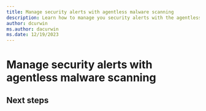 ```yaml
---
title: Manage security alerts with agentless malware scanning
description: Learn how to manage you security alerts with the agentless malware scanner.
author: dcurwin
ms.author: dacurwin
ms.date: 12/19/2023
---
```


# Manage security alerts with agentless malware scanning

## Next steps
